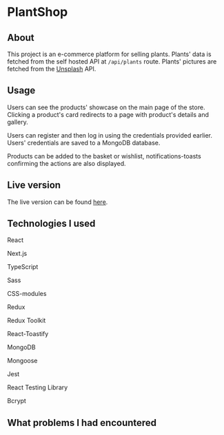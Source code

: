 # PlantShop

## About

This project is an e-commerce platform for selling plants. Plants' data is fetched from the self hosted API at `/api/plants` route. Plants' pictures are fetched from the [Unsplash]('https://unsplash.com/') API.

## Usage

Users can see the products' showcase on the main page of the store. Clicking a product's card redirects to a page with product's details and gallery.

Users can register and then log in using the credentials provided earlier. Users' credentials are saved to a MongoDB database.

Products can be added to the basket or wishlist, notifications-toasts confirming the actions are also displayed.

## Live version

The live version can be found [here]('').

## Technologies I used

React

Next.js

TypeScript

Sass

CSS-modules

Redux

Redux Toolkit

React-Toastify

MongoDB

Mongoose

Jest

React Testing Library

Bcrypt

## What problems I had encountered

